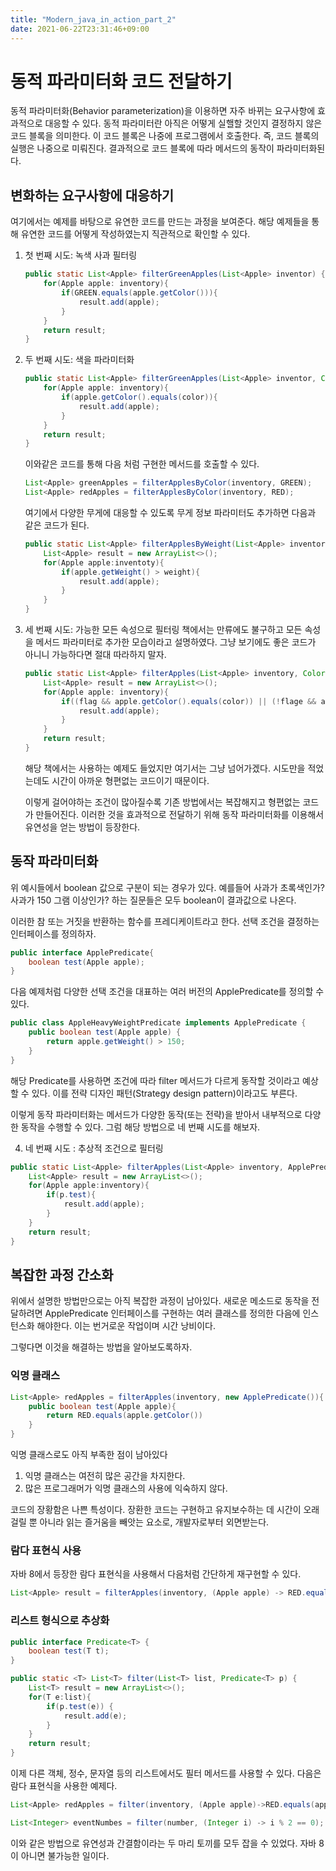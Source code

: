 ```yaml
---
title: "Modern_java_in_action_part_2"
date: 2021-06-22T23:31:46+09:00
---
```


# 동적 파라미터화 코드 전달하기

동적 파라미터화(Behavior parameterization)을 이용하면 자주 바뀌는 요구사항에 효과적으로 대응할 수 있다. 동적 파라미터란 아직은 어떻게 실핼할 것인지 결정하지 않은 코드 블록을 의미한다. 이 코드 블록은 나중에 프로그램에서 호출한다. 즉, 코드 블록의 실행은 나중으로 미뤄진다. 결과적으로 코드 블록에 따라 메서드의 동작이 파라미터화된다.

## 변화하는 요구사항에 대응하기

여기에서는 예제를 바탕으로 유연한 코드를 만드는 과정을 보여준다. 해당 예제들을 통해 유연한 코드를 어떻게 작성하였는지 직관적으로 확인할 수 있다.

1. 첫 번째 시도: 녹색 사과 필터링

   ```java
   public static List<Apple> filterGreenApples(List<Apple> inventor) {
       for(Apple apple: inventory){
           if(GREEN.equals(apple.getColor())){
               result.add(apple);
           }
       }
       return result;
   }
   ```

2. 두 번째 시도: 색을 파라미터화

   ```java
   public static List<Apple> filterGreenApples(List<Apple> inventor, Color color) {
       for(Apple apple: inventory){
           if(apple.getColor().equals(color)){
               result.add(apple);
           }
       }
       return result;
   }
   ```

   이와같은 코드를 통해 다음 처럼 구현한 메서드를 호출할 수 있다.

   ```java
   List<Apple> greenApples = filterApplesByColor(inventory, GREEN);
   List<Apple> redApples = filterApplesByColor(inventory, RED);
   ```

   여기에서 다양한 무게에 대응할 수 있도록 무게 정보 파라미터도 추가하면 다음과 같은 코드가 된다.

   ```java
   public static List<Apple> filterApplesByWeight(List<Apple> inventory, int weight){
       List<Apple> result = new ArrayList<>();
       for(Apple apple:inventoty){
           if(apple.getWeight() > weight){
               result.add(apple);
           }
       }
   }
   ```

3. 세 번째 시도: 가능한 모든 속성으로 필터링
   책에서는 만류에도 불구하고 모든 속성을 메서드 파라미터로 추가한 모습이라고 설명하였다. 그냥 보기에도 좋은 코드가 아니니 가능하다면 절대 따라하지 말자.

   ```java
   public static List<Apple> filterApples(List<Apple> inventory, Color color, int weight, boolean flag){
       List<Apple> result = new ArrayList<>();
       for(Apple apple: inventory){
           if((flag && apple.getColor().equals(color)) || (!flage && apple.getWeight() > weight)){
               result.add(apple);
           }
       }
       return result;
   }
   ```

   해당 책에서는 사용하는 예제도 들었지만 여기서는 그냥 넘어가겠다. 시도만을 적었는데도 시간이 아까운 형편없는 코드이기 때문이다.

   이렇게 걸어야하는 조건이 많아질수록 기존 방법에서는 복잡해지고 형편없는 코드가 만들어진다. 이러한 것을 효과적으로 전달하기 위해 동작 파라미터화를 이용해서 유연성을 얻는 방법이 등장한다.

## 동작 파라미터화

위 예시들에서 boolean 값으로 구분이 되는 경우가 있다. 예를들어 사과가 초록색인가? 사과가 150 그램 이상인가? 하는 질문들은 모두 boolean이 결과값으로 나온다.

이러한 참 또는 거짓을 반환하는 함수를 프레디케이트라고 한다. 선택 조건을 결정하는 인터페이스를 정의하자.

```java
public interface ApplePredicate{
    boolean test(Apple apple);
}
```

다음 예제처럼 다양한 선택 조건을 대표하는 여러 버전의 ApplePredicate를 정의할 수 있다.

```java
public class AppleHeavyWeightPredicate implements ApplePredicate {
    public boolean test(Apple apple) {
        return apple.getWeight() > 150;
    }
}
```

해당 Predicate를 사용하면 조건에 따라 filter 메서드가 다르게 동작할 것이라고 예상할 수 있다. 이를 전략 디자인 패턴(Strategy design pattern)이라고도 부른다.

이렇게 동작 파라미터화는 메서드가 다양한 동작(또는 전략)을 받아서 내부적으로 다양한 동작을 수행할 수 있다. 그럼 해당 방법으로 네 번째 시도를 해보자.

4. 네 번째 시도 : 추상적 조건으로 필터링

```java
public static List<Apple> filterApples(List<Apple> inventory, ApplePredicate p) {
    List<Apple> result = new ArrayList<>();
    for(Apple apple:inventory){
        if(p.test){
            result.add(apple);
        }
    }
    return result;
}
```

## 복잡한 과정 간소화

위에서 설명한 방법만으로는 아직 복잡한 과정이 남아있다. 새로운 메소드로 동작을 전달하려면 ApplePredicate 인터페이스를 구현하는 여러 클래스를 정의한 다음에 인스턴스화 해야한다. 이는 번거로운 작업이며 시간 낭비이다.

그렇다면 이것을 해결하는 방법을 알아보도록하자.

### 익명 클래스

```java
List<Apple> redApples = filterApples(inventory, new ApplePredicate()){
    public boolean test(Apple apple){
        return RED.equals(apple.getColor())
    }
}
```

익명 클래스로도 아직 부족한 점이 남아있다

1. 익명 클래스는 여전히 많은 공간을 차지한다.
2. 많은 프로그래머가 익명 클래스의 사용에 익숙하지 않다.

코드의 장황함은 나쁜 특성이다. 장환한 코드는 구현하고 유지보수하는 데 시간이 오래 걸릴 뿐 아니라 읽는 즐거움을 빼앗는 요소로, 개발자로부터 외면받는다.

### 람다 표현식 사용

자바 8에서 등장한 람다 표현식을 사용해서 다음처럼 간단하게 재구현할 수 있다.

```java
List<Apple> result = filterApples(inventory, (Apple apple) -> RED.equals(apple.getColor()));
```

### 리스트 형식으로 추상화

```java
public interface Predicate<T> {
    boolean test(T t);
}

public static <T> List<T> filter(List<T> list, Predicate<T> p) {
    List<T> result = new ArrayList<>();
    for(T e:list){
        if(p.test(e)) {
            result.add(e);
        }
    }
    return result;
}
```

이제 다른 객체, 정수, 문자열 등의 리스트에서도 필터 메서드를 사용할 수 있다. 다음은 람다 표현식을 사용한 예제다.

```java
List<Apple> redApples = filter(inventory, (Apple apple)->RED.equals(apple.getColor()));

List<Integer> eventNumbes = filter(number, (Integer i) -> i % 2 == 0);
```

이와 같은 방법으로 유연성과 간결함이라는 두 마리 토끼를 모두 잡을 수 있었다. 자바 8이 아니면 불가능한 일이다.
